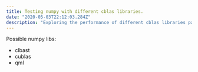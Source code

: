 ```yaml
---
title: Testing numpy with different cblas libraries.
date: "2020-05-03T22:12:03.284Z"
description: "Exploring the performance of different cblas libraries paired with numpy. The libraries manly target the GPU."
---
```


Possible numpy libs:
 - clbast
 - cublas
 - qml